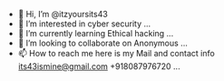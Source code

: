 - 👋 Hi, I’m @itzyoursits43
- 👀 I’m interested in cyber security ...
- 🌱 I’m currently learning Ethical hacking ...
- 💞️ I’m looking to collaborate on Anonymous ...
- 📫 How to reach me here is my Mail and contact info its43ismine@gmail.com +918087976720 ...

<!---
itzyoursits43/itzyoursits43 is a ✨ special ✨ repository because its `README.md` (this file) appears on your GitHub profile.
You can click the Preview link to take a look at your changes.
--->
